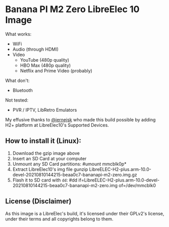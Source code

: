 # Banana PI M2 Zero LibreElec 10 Image

What works:

- WiFi
- Audio (through HDMI)
- Video
  - YouTube (480p quality)
  - HBO Max (480p quality)
  - Netflix and Prime Video (probably)

What don't:

- Bluetooth

Not tested:

- PVR / IPTV, LibRetro Emulators

My effusive thanks to [@jernejsk](https://github.com/jernejsk) who made this build possible by adding H2+ platform at LibreElec10's Supported Devices.

## How to install it (Linux):

1. Download the gzip image above
2. Insert an SD Card at your computer
3. Unmount any SD Card partitions:
  #umount mmcblk0p*
4. Extract LibreElec10's img file
  gunzip LibreELEC-H2-plus.arm-10.0-devel-20210810144215-beaa0c7-bananapi-m2-zero.img.gz
5. Flash it to SD card with `dd`:
  #dd if=LibreELEC-H2-plus.arm-10.0-devel-20210810144215-beaa0c7-bananapi-m2-zero.img of=/dev/mmcblk0

## License (Disclaimer)

As this image is a LibreElec's build, it's licensed under their GPLv2's license, under their terms and all copyrights belong to them.
